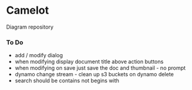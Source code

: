 # Camelot

Diagram repository

### To Do

- add / modify dialog
- when modifying display document title above action buttons
- when modifying on save just save the doc and thumbnail - no prompt
- dynamo change stream - clean up s3 buckets on dynamo delete
- search should be contains not begins with